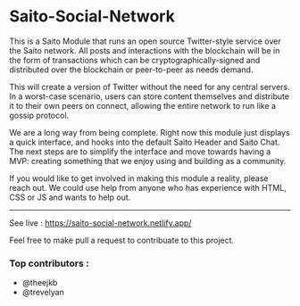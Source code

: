 # Saito-Social-Network

This is a Saito Module that runs an open source Twitter-style service over
the Saito network. All posts and interactions with the blockchain will be
in the form of transactions which can be cryptographically-signed and 
distributed over the blockchain or peer-to-peer as needs demand.

This will create a version of Twitter without the need for any central 
servers. In a worst-case scenario, users can store content themselves and
distribute it to their own peers on connect, allowing the entire network 
to run like a gossip protocol.

We are a long way from being complete. Right now this module just displays 
a quick interface, and hooks into the default Saito Header and Saito Chat. 
The next steps are to simplify the interface and move towards having a 
MVP: creating something that we enjoy using and building as a community.

If you would like to get involved in making this module a reality, please
reach out. We could use help from anyone who has experience with HTML, 
CSS or JS and wants to help out.

----
See live : https://saito-social-network.netlify.app/

Feel free to make pull a request to contribuate to this project.

### Top contributors :
- @theejkb
- @trevelyan

